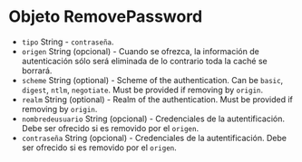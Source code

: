 # Objeto RemovePassword

* `tipo` String - `contraseña`.
* `origen` String (opcional) - Cuando se ofrezca, la información de autenticación sólo será eliminada de lo contrario toda la caché se borrará.
* `scheme` String (optional) - Scheme of the authentication. Can be `basic`, `digest`, `ntlm`, `negotiate`. Must be provided if removing by `origin`.
* `realm` String (optional) - Realm of the authentication. Must be provided if removing by `origin`.
* `nombredeusuario` String (opcional) - Credenciales de la autentificación. Debe ser ofrecido si es removido por el `origen`.
* `contraseña` String (opcional) - Credenciales de la autentificación. Debe ser ofrecido si es removido por el `origen`.